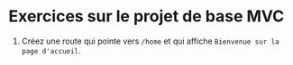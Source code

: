 # Exercices sur le projet de base MVC


1. Créez une route qui pointe vers `/home` et qui affiche `Bienvenue sur la page d'accueil`.